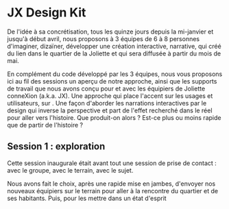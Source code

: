 # JX Design Kit


De l'idée à sa concrétisation, tous les quinze jours depuis la mi-janvier et jusqu'à début avril, nous proposons à 3 équipes de 6 à 8 personnes d'imaginer, dizaïner, développer une création interactive, narrative, qui créé du lien dans le quartier de la Joliette et qui sera diffusée à partir du mois de mai. 

En complément du code développé par les 3 équipes, nous vous proposons ici au fil des sessions un aperçu de notre approche, ainsi que les supports de travail que nous avons conçu pour et avec les équipiers de Joliette conneXion (a.k.a. JX). Une approche qui place l'accent sur les usages et utilisateurs, sur . Une façon d'aborder les narrations interactives par le design qui inverse la perspective et part de l'effet recherché dans le réel pour aller vers l'histoire. Que produit-on alors ? Est-ce plus ou moins rapide que de partir de l'histoire ?

## Session 1 : exploration

Cette session inaugurale était avant tout une session de prise de contact : avec le groupe, avec le terrain, avec le sujet. 

Nous avons fait le choix, après une rapide mise en jambes, d'envoyer nos nouveaux équipiers sur le terrain pour aller à la rencontre du quartier et de ses habitants. Puis, pour les mettre dans un état d'esprit
